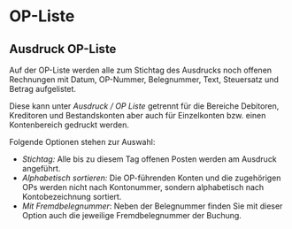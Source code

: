 # OP-Liste

## Ausdruck OP-Liste

Auf der OP-Liste werden alle zum Stichtag des Ausdrucks noch offenen Rechnungen mit Datum, OP-Nummer, Belegnummer, Text, Steuersatz und Betrag aufgelistet.

Diese kann unter *Ausdruck / OP Liste* getrennt für die Bereiche Debitoren, Kreditoren und Bestandskonten aber auch für Einzelkonten bzw. einen Kontenbereich gedruckt werden.

Folgende Optionen stehen zur Auswahl:

* *Stichtag:* Alle bis zu diesem Tag offenen Posten werden am Ausdruck angeführt.
* *Alphabetisch sortieren:* Die OP-führenden Konten und die zugehörigen OPs werden nicht nach Kontonummer, sondern alphabetisch nach Kontobezeichnung sortiert.
* *Mit Fremdbelegnummer*: Neben der Belegnummer finden Sie mit dieser Option auch die jeweilige Fremdbelegnummer der Buchung.

